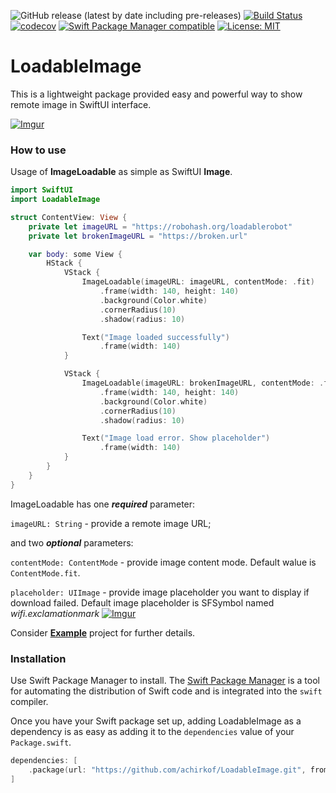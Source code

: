 ![GitHub release (latest by date including pre-releases)](https://img.shields.io/github/v/release/achirkof/LoadableImage?include_prereleases)
[![Build Status](https://travis-ci.com/achirkof/LoadableImage.svg?branch=master)](https://travis-ci.com/achirkof/LoadableImage)
[![codecov](https://codecov.io/gh/achirkof/LoadableImage/branch/master/graph/badge.svg)](https://codecov.io/gh/achirkof/LoadableImage)
[![Swift Package Manager compatible](https://img.shields.io/badge/Swift%20Package%20Manager-compatible-brightgreen.svg)](https://github.com/apple/swift-package-manager)
[![License: MIT](https://img.shields.io/badge/License-MIT-blue.svg)](https://opensource.org/licenses/MIT)

# LoadableImage

This is a lightweight package provided easy and powerful way to show remote image in SwiftUI interface.

[![Imgur](https://imgur.com/iN7zYlQ.gif)](https://imgur.com/iN7zYlQ.gif)

### How to use

Usage of __ImageLoadable__ as simple as SwiftUI __Image__.

```swift
import SwiftUI
import LoadableImage

struct ContentView: View {
    private let imageURL = "https://robohash.org/loadablerobot"
    private let brokenImageURL = "https://broken.url"

    var body: some View {
        HStack {
            VStack {
                ImageLoadable(imageURL: imageURL, contentMode: .fit)
                    .frame(width: 140, height: 140)
                    .background(Color.white)
                    .cornerRadius(10)
                    .shadow(radius: 10)

                Text("Image loaded successfully")
                    .frame(width: 140)
            }

            VStack {
                ImageLoadable(imageURL: brokenImageURL, contentMode: .fit, placeholder: UIImage(named: "noImage"))
                    .frame(width: 140, height: 140)
                    .background(Color.white)
                    .cornerRadius(10)
                    .shadow(radius: 10)

                Text("Image load error. Show placeholder")
                    .frame(width: 140)
            }
        }
    }
}

```

ImageLoadable has one *__required__* parameter:

`imageURL: String` - provide a remote image URL;

and two *__optional__* parameters:

`contentMode: ContentMode` - provide image content mode. Default walue is `ContentMode.fit`.

`placeholder: UIImage` - provide image placeholder you want to display if download failed. Default image placeholder is SFSymbol named *wifi.exclamationmark*  [![Imgur](https://imgur.com/hbK2bJb.png)](https://imgur.com/hbK2bJb.png)

Consider [__Example__](https://github.com/achirkof/LoadableImage/tree/master/Example) project for further details.

### Installation

Use Swift Package Manager to install. The [Swift Package Manager](https://swift.org/package-manager/) is a tool for automating the distribution of Swift code and is integrated into the `swift` compiler.

Once you have your Swift package set up, adding LoadableImage as a dependency is as easy as adding it to the `dependencies` value of your `Package.swift`.

```swift
dependencies: [
    .package(url: "https://github.com/achirkof/LoadableImage.git", from: "5.0.0")
]
```
